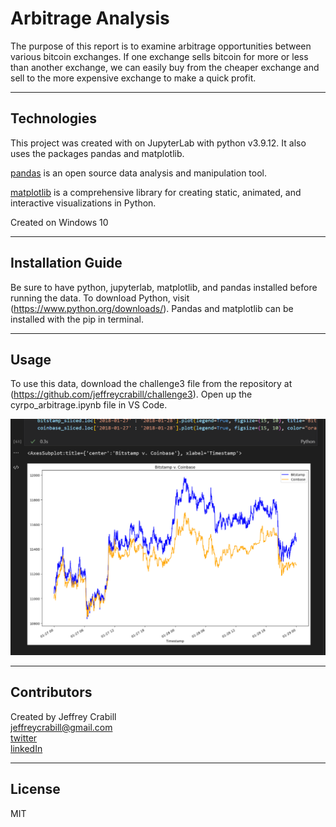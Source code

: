 # Arbitrage Analysis
The purpose of this report is to examine arbitrage opportunities between various bitcoin exchanges.  If one exchange sells bitcoin for more or less than another exchange, we can easily buy from the cheaper exchange and sell to the more expensive exchange to make a quick profit.

---

## Technologies
This project was created with on JupyterLab with python v3.9.12.  It also uses the packages pandas and matplotlib.

[pandas](https://pandas.pydata.org/) is an open source data analysis and manipulation tool.

[matplotlib](https://matplotlib.org/) is a comprehensive library for creating static, animated, and interactive visualizations in Python.

Created on Windows 10

---

## Installation Guide

Be sure to have python, jupyterlab, matplotlib, and pandas installed before running the data.  To download Python, visit (https://www.python.org/downloads/).  Pandas and matplotlib can be installed with the pip in terminal.  

---

## Usage
To use this data, download the challenge3 file from the repository at (https://github.com/jeffreycrabill/challenge3).  Open up the cyrpo_arbitrage.ipynb file in VS Code.

![Arbitrage Spread](./images/2018-01-28_spread.png)

---

## Contributors
Created by Jeffrey Crabill  
jeffreycrabill@gmail.com  
[twitter](twitter.com/jeffcrabill)  
[linkedIn](linkedin.com/jeffreycrabill)  

---

## License

MIT